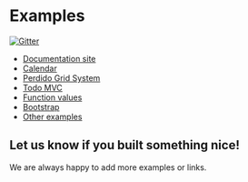 # Examples

[![Gitter](https://badges.gitter.im/JoinChat.svg)](https://gitter.im/cssinjs/lobby)

- [Documentation site](https://github.com/cssinjs/cssinjs/)
- [Calendar](https://codesandbox.io/s/github/cssinjs/jss/tree/master/examples/calendar)
- [Perdido Grid System](https://codesandbox.io/s/github/cssinjs/jss/tree/master/examples/perdido)
- [Todo MVC](https://cssinjs.github.io/react-todomvc-jss/)
- [Function values](https://codesandbox.io/s/github/cssinjs/jss/tree/master/examples/function-values)
- [Bootstrap](https://codesandbox.io/s/github/cssinjs/jss/tree/master/examples/bootstrap)
- [Other examples](https://github.com/cssinjs/jss/tree/master/examples)

## Let us know if you built something nice!

We are always happy to add more examples or links.
